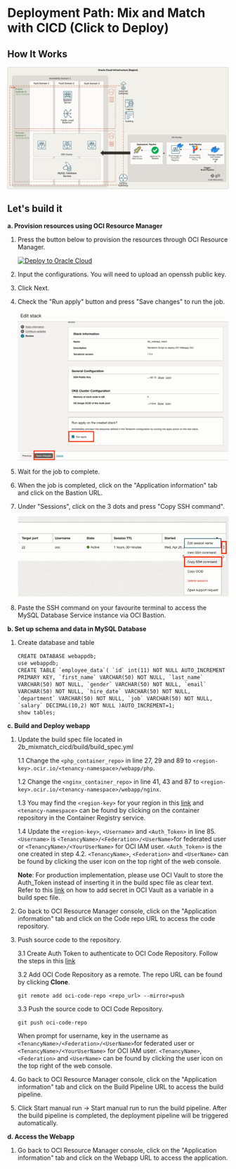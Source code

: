 # Deployment Path: Mix and Match with CICD (Click to Deploy)

## How It Works

![webapp_mixmatch_arch_diagram.png](img/mixmatch_cicd_arch_diagram.png)

## Let's build it

**a. Provision resources using OCI Resource Manager**

1. Press the button below to provision the resources through OCI Resource Manager.

    [![Deploy to Oracle Cloud](https://oci-resourcemanager-plugin.plugins.oci.oraclecloud.com/latest/deploy-to-oracle-cloud.svg)](https://cloud.oracle.com/resourcemanager/stacks/create?zipUrl=https://<replace_zipfile>)

2. Input the configurations. You will need to upload an openssh public key.
3. Click Next.
4. Check the "Run apply" button and press "Save changes" to run the job.

    ![create_rm_stack](img/create_rm_stack.png)

5. Wait for the job to complete.
6. When the job is completed, click on the "Application information" tab and click on the Bastion URL.
7. Under "Sessions", click on the 3 dots and press "Copy SSH command".

    ![access_bastion_session](img/access_bastion_session.png)
    
8. Paste the SSH command on your favourite terminal to access the MySQL Database Service instance via OCI Bastion.

**b. Set up schema and data in MySQL Database**

1. Create database and table
    ```
	CREATE DATABASE webappdb;
    use webappdb;
    CREATE TABLE `employee_data`( `id` int(11) NOT NULL AUTO_INCREMENT PRIMARY KEY, `first_name` VARCHAR(50) NOT NULL, `last_name` VARCHAR(50) NOT NULL, `gender` VARCHAR(50) NOT NULL, `email` VARCHAR(50) NOT NULL, `hire_date` VARCHAR(50) NOT NULL, `department` VARCHAR(50) NOT NULL, `job` VARCHAR(50) NOT NULL, `salary` DECIMAL(10,2) NOT NULL )AUTO_INCREMENT=1;
    show tables;
    ```

**c. Build and Deploy webapp**

1. Update the build spec file located in 2b_mixmatch_cicd/build/build_spec.yml

    1.1 Change the `<php_container_repo>` in line 27, 29 and 89 to `<region-key>.ocir.io/<tenancy-namespace>/webapp/php`.

    1.2 Change the `<nginx_container_repo>` in line 41, 43 and 87 to `<region-key>.ocir.io/<tenancy-namespace>/webapp/nginx`.

    1.3 You may find the `<region-key>` for your region in this [link](https://docs.oracle.com/en-us/iaas/Content/General/Concepts/regions.htm) and `<tenancy-namespace>` can be found by clicking on the container repository in the Container Registry service.

    1.4 Update the `<region-key>`, `<Username>` and `<Auth_Token>` in line 85. `<Username>` is `<TenancyName>/<Federation>/<UserName>`for federated user or `<TenancyName>/<YourUserName>` for OCI IAM user. `<Auth_Token>` is the one created in step 4.2. `<TenancyName>`, `<Federation>` and `<UserName>` can be found by clicking the user icon on the top right of the web console.

    **Note**: For production implementation, please use OCI Vault to store the Auth_Token instead of inserting it in the build spec file as clear text. Refer to this [link](https://docs.oracle.com/en-us/iaas/Content/devops/using/build_specs.htm) on how to add secret in OCI Vault as a variable in a build spec file.

2. Go back to OCI Resource Manager console, click on the "Application information" tab and click on the Code repo URL to access the code repository.
3. Push source code to the repository.

    3.1 Create Auth Token to authenticate to OCI Code Repository. Follow the steps in this [link](https://docs.oracle.com/en-us/iaas/Content/devops/using/getting_started.htm#authtoken)

    3.2 Add OCI Code Repository as a remote. The repo URL can be found by clicking **Clone**.

    ```
    git remote add oci-code-repo <repo_url> --mirror=push
    ```

    3.3 Push the source code to OCI Code Repository.

    ```
    git push oci-code-repo
    ```

    When prompt for username, key in the username as `<TenancyName>/<Federation>/<UserName>`for federated user or `<TenancyName>/<YourUserName>` for OCI IAM user. `<TenancyName>`, `<Federation>` and `<UserName>` can be found by clicking the user icon on the top right of the web console.

3. Go back to OCI Resource Manager console, click on the "Application information" tab and click on the Build Pipeline URL to access the build pipeline.
4. Click Start manual run -> Start manual run to run the build pipeline. After the build pipeline is completed, the deployment pipeline will be triggered automatically.

**d. Access the Webapp**

1. Go back to OCI Resource Manager console, click on the "Application information" tab and click on the Webapp URL to access the application.